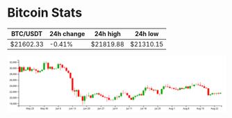 # Bitcoin Stats

BTC/USDT|24h change|24h high|24h low|
|---|---|---|---|
|$21602.33|-0.41%|$21819.88|$21310.15|

<img src="./chart.svg">
